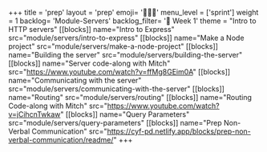 +++
title = 'prep'
layout = 'prep'
emoji= '🧑🏾‍💻'
menu_level = ['sprint']
weight = 1
backlog= 'Module-Servers'
backlog_filter= '📅 Week 1'
theme = "Intro to HTTP servers"
[[blocks]]
name="Intro to Express"
src="module/servers/intro-to-express"
[[blocks]]
name="Make a Node project"
src="module/servers/make-a-node-project"
[[blocks]]
name="Building the server"
src="module/servers/building-the-server"
[[blocks]]
name="Server code-along with Mitch"
src="https://www.youtube.com/watch?v=ffMg8GEim0A"
[[blocks]]
name="Communicating with the server"
src="module/servers/communicating-with-the-server"
[[blocks]]
name="Routing"
src="module/servers/routing"
[[blocks]]
name="Routing Code-along with Mitch"
src="https://www.youtube.com/watch?v=jCihcnTwkaw"
[[blocks]]
name="Query Parameters"
src="module/servers/query-parameters"
[[blocks]]
name="Prep Non-Verbal Communication"
src="https://cyf-pd.netlify.app/blocks/prep-non-verbal-communication/readme/"
+++
